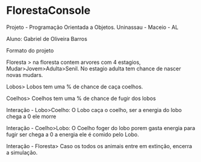 # FlorestaConsole
Projeto - Programação Orientada a Objetos. 
Uninassau - Maceio - AL

Aluno: Gabriel de Oliveira Barros

Formato do projeto 

Floresta > na floresta contem arvores com 4 estagios, Mudar>Jovem>Adulta>Senil. No estagio adulta tem chance de nascer novas mudars.

Lobos> Lobos tem uma % de chance de caça coelhos.

Coelhos> Coelhos tem uma % de chance de fugir dos lobos 

Interação - Lobo>Coelho: O Lobo caça o coelho, ser a energia do lobo chega a 0 ele morre 

Interação - Coelho>Lobo: O Coelho foger do lobo porem gasta energia para fugir ser chega a 0 a energia ele é comido pelo Lobo.

Interação - Floresta> Caso os todos os animais entre em extinção, encerra a simulação.
